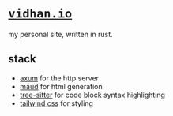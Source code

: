 # [`vidhan.io`](https://vidhan.io)

my personal site, written in rust.

## stack

- [axum](https://docs.rs/axum) for the http server
- [maud](https://docs.rs/maud) for html generation
- [tree-sitter](https://tree-sitter.github.io/tree-sitter/) for code block syntax highlighting
- [tailwind css](https://tailwindcss.com/) for styling
